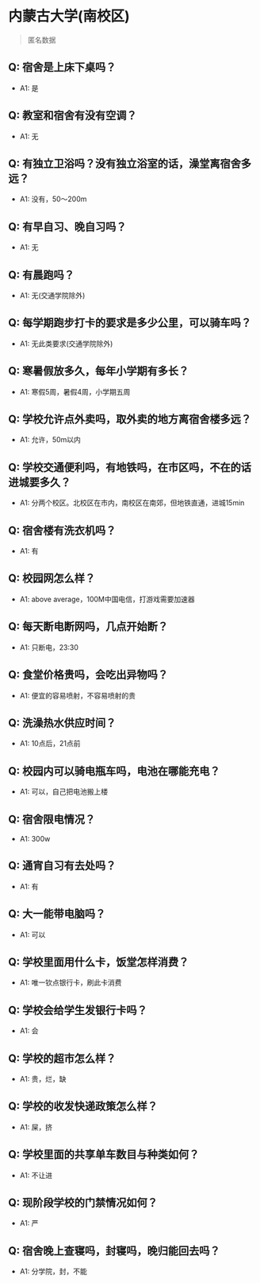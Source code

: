 # 内蒙古大学(南校区)
> 匿名数据
## Q: 宿舍是上床下桌吗？
- A1: 是
## Q: 教室和宿舍有没有空调？
- A1: 无
## Q: 有独立卫浴吗？没有独立浴室的话，澡堂离宿舍多远？
- A1: 没有，50～200m
## Q: 有早自习、晚自习吗？
- A1: 无
## Q: 有晨跑吗？
- A1: 无(交通学院除外)
## Q: 每学期跑步打卡的要求是多少公里，可以骑车吗？
- A1: 无此类要求(交通学院除外)
## Q: 寒暑假放多久，每年小学期有多长？
- A1: 寒假5周，暑假4周，小学期五周
## Q: 学校允许点外卖吗，取外卖的地方离宿舍楼多远？
- A1: 允许，50m以内
## Q: 学校交通便利吗，有地铁吗，在市区吗，不在的话进城要多久？
- A1: 分两个校区。北校区在市内，南校区在南郊，但地铁直通，进城15min
## Q: 宿舍楼有洗衣机吗？
- A1: 有
## Q: 校园网怎么样？
- A1: above average，100M中国电信，打游戏需要加速器
## Q: 每天断电断网吗，几点开始断？
- A1: 只断电，23:30
## Q: 食堂价格贵吗，会吃出异物吗？
- A1: 便宜的容易喷射，不容易喷射的贵
## Q: 洗澡热水供应时间？
- A1: 10点后，21点前
## Q: 校园内可以骑电瓶车吗，电池在哪能充电？
- A1: 可以，自己把电池搬上楼
## Q: 宿舍限电情况？
- A1: 300w
## Q: 通宵自习有去处吗？
- A1: 有
## Q: 大一能带电脑吗？
- A1: 可以
## Q: 学校里面用什么卡，饭堂怎样消费？
- A1: 唯一钦点银行卡，刷此卡消费
## Q: 学校会给学生发银行卡吗？
- A1: 会
## Q: 学校的超市怎么样？
- A1: 贵，烂，缺
## Q: 学校的收发快递政策怎么样？
- A1: 屎，挤
## Q: 学校里面的共享单车数目与种类如何？
- A1: 不让进
## Q: 现阶段学校的门禁情况如何？
- A1: 严
## Q: 宿舍晚上查寝吗，封寝吗，晚归能回去吗？
- A1: 分学院，封，不能